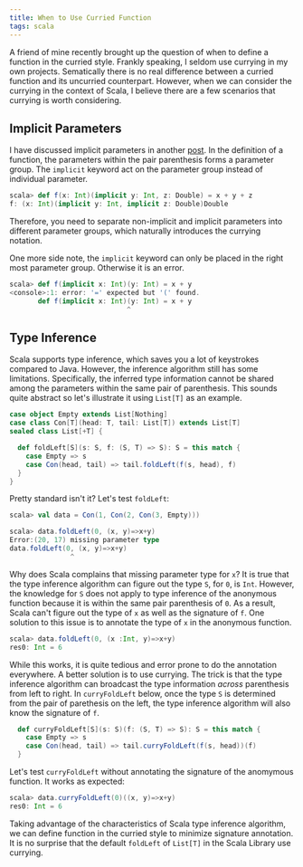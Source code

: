 ```yaml
---
title: When to Use Curried Function
tags: scala
---
```

A friend of mine recently brought up the question of when to define a function in the curried style. Frankly speaking, I seldom use currying in my own projects. Sematically there is no real difference between a curried function and its uncurried counterpart. However, when we can consider the currying in the context of Scala, I believe there are a few scenarios that currying is worth considering.

<!-- more -->

## Implicit Parameters
I have discussed implicit parameters in another [post](/2015/05/13/implicit-parameter/). In the definition of a function, the parameters within the pair parenthesis forms a parameter group. The `implicit` keyword act on the parameter group instead of individual parameter.

``` scala
scala> def f(x: Int)(implicit y: Int, z: Double) = x + y + z
f: (x: Int)(implicit y: Int, implicit z: Double)Double
```

Therefore, you need to separate non-implicit and implicit parameters into different parameter groups, which naturally introduces the currying notation.

One more side note, the `implicit` keyword can only be placed in the right most parameter group. Otherwise it is an error.

``` scala
scala> def f(implicit x: Int)(y: Int) = x + y
<console>:1: error: '=' expected but '(' found.
       def f(implicit x: Int)(y: Int) = x + y
                             ^
```

## Type Inference
Scala supports type inference, which saves you a lot of keystrokes compared to Java. However, the inference algorithm still has some limitations. Specifically, the inferred type information cannot be shared among the parameters within the same pair of parenthesis. This sounds quite abstract so let's illustrate it using `List[T]` as an example.

``` scala
case object Empty extends List[Nothing]
case class Con[T](head: T, tail: List[T]) extends List[T]
sealed class List[+T] {

  def foldLeft[S](s: S, f: (S, T) => S): S = this match {
    case Empty => s
    case Con(head, tail) => tail.foldLeft(f(s, head), f)
  }
}
```

Pretty standard isn't it? Let's test `foldLeft`:

``` scala
scala> val data = Con(1, Con(2, Con(3, Empty)))

scala> data.foldLeft(0, (x, y)=>x+y)
Error:(20, 17) missing parameter type
data.foldLeft(0, (x, y)=>x+y)
               ^
```

Why does Scala complains that missing parameter type for `x`? It is true that the type inference algorithm can figure out the type `S`, for `0`, is `Int`. However, the knowledge for `S` does not apply to type inference of the anonymous function because it is within the same pair parenthesis of `0`. As a result, Scala can't figure out the type of `x` as well as the signature of `f`. One solution to this issue is to annotate the type of `x` in the anonymous function.

``` scala
scala> data.foldLeft(0, (x :Int, y)=>x+y)
res0: Int = 6
```

While this works, it is quite tedious and error prone to do the annotation everywhere. A better solution is to use currying. The trick is that the type inference algorithm can broadcast the type information *across* parenthesis from left to right. In `curryFoldLeft` below, once the type `S` is determined from the pair of parethesis on the left, the type inference algorithm will also know the signature of `f`.

``` scala
  def curryFoldLeft[S](s: S)(f: (S, T) => S): S = this match {
    case Empty => s
    case Con(head, tail) => tail.curryFoldLeft(f(s, head))(f)
  }
```

Let's test `curryFoldLeft` without annotating the signature of the anomymous function. It works as expected:

``` scala
scala> data.curryFoldLeft(0)((x, y)=>x+y)
res0: Int = 6
```

Taking advantage of the characteristics of Scala type inference algorithm, we can define function in the curried style to minimize signature annotation. It is no surprise that the default `foldLeft` of `List[T]` in the Scala Library use currying.
